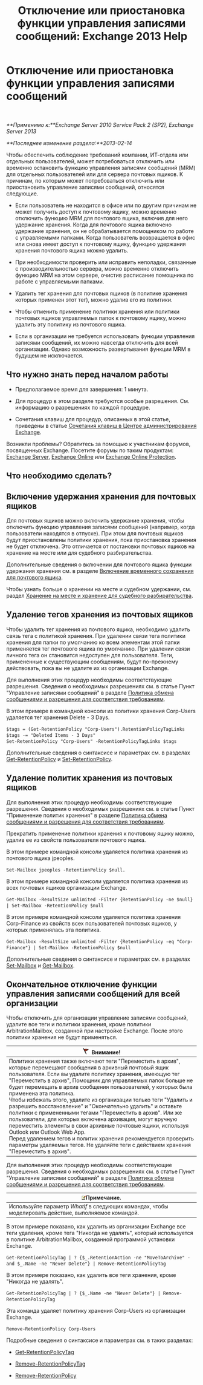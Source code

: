 ﻿---
title: 'Отключение или приостановка функции управления записями сообщений: Exchange 2013 Help'
TOCTitle: Отключение или приостановка функции управления записями сообщений
ms:assetid: 631191aa-3bba-4ebf-a727-c48ed2ebe176
ms:mtpsurl: https://technet.microsoft.com/ru-ru/library/Aa998580(v=EXCHG.150)
ms:contentKeyID: 52061232
ms.date: 04/30/2018
mtps_version: v=EXCHG.150
ms.translationtype: HT
---

# Отключение или приостановка функции управления записями сообщений

 

_**Применимо к:**Exchange Server 2010 Service Pack 2 (SP2), Exchange Server 2013_

_**Последнее изменение раздела:**2013-02-14_

Чтобы обеспечить соблюдение требований компании, ИТ-отдела или отдельных пользователей, может потребоваться отключить или временно остановить функцию управления записями сообщений (MRM) для отдельных пользователей или для сервера почтовых ящиков. К причинам, по которым может потребоваться отключить или приостановить управление записями сообщений, относятся следующие.

  - Если пользователь не находится в офисе или по другим причинам не может получить доступ к почтовому ящику, можно временно отключить функцию MRM для почтового ящика, включив для него удержание хранения. Когда для почтового ящика включено удержание хранения, он не обрабатывается помощником по работе с управляемыми папками. Когда пользователь возвращается в офис или снова имеет доступ к почтовому ящику, функцию удержания хранения почтового ящика можно удалить.

  - При необходимости проверить или исправить неполадки, связанные с производительностью сервера, можно временно отключить функцию MRM на этом сервере, очистив расписание помощника по работе с управляемыми папками.

  - Удалить тег хранения для почтовых ящиков (в политике хранения которых применен этот тег), можно удалив его из политики.

  - Чтобы отменить применение политики хранения или политики почтовых ящиков управляемых папок к почтовому ящику, можно удалить эту политику из почтового ящика.

  - Если в организации не требуется использовать функции управления записями сообщений, их можно навсегда отключить для всей организации. Однако возможность развертывания функции MRM в будущем не исключается.

## Что нужно знать перед началом работы

  - Предполагаемое время для завершения: 1 минута.

  - Для процедур в этом разделе требуются особые разрешения. См. информацию о разрешениях по каждой процедуре.

  - Сочетания клавиш для процедур, описанных в этой статье, приведены в статье [Сочетания клавиш в Центре администрирования Exchange](keyboard-shortcuts-in-the-exchange-admin-center-exchange-online-protection-help.md).

Возникли проблемы? Обратитесь за помощью к участникам форумов, посвященных Exchange. Посетите форумы по таким продуктам: [Exchange Server](https://go.microsoft.com/fwlink/p/?linkid=60612), [Exchange Online](https://go.microsoft.com/fwlink/p/?linkid=267542) или [Exchange Online Protection](https://go.microsoft.com/fwlink/p/?linkid=285351).

## Что необходимо сделать?

## Включение удержания хранения для почтовых ящиков

Для почтовых ящиков можно включить удержание хранения, чтобы отключить функцию управления записями сообщений (например, когда пользователи находятся в отпуске). При этом для почтовых ящиков будут приостановлены политики хранения, пока приостановка хранения не будет отключена. Это отличается от постановки почтовых ящиков на хранение на месте или для судебного разбирательства.

Дополнительные сведения о включении для почтового ящика функции удержания хранения см. в разделе [Включение временного сохранения для почтового ящика](place-a-mailbox-on-retention-hold-exchange-2013-help.md).

Чтобы узнать больше о хранении на месте и судебном удержании, см. раздел [Хранение на месте и хранение для судебного разбирательства](in-place-hold-and-litigation-hold-exchange-2013-help.md).

## Удаление тегов хранения из почтовых ящиков

Чтобы удалить тег хранения из почтового ящика, необходимо удалить связь тега с политикой хранения. При удалении связи тега политики хранения для папки по умолчанию ко всем элементам этой папки применяется тег почтового ящика по умолчанию. При удалении связи личного тега он становится недоступен для пользователя. Теги, примененные к существующим сообщениям, будут по-прежнему действовать, пока вы не удалите их из организации Exchange.

Для выполнения этих процедур необходимы соответствующие разрешения. Сведения о необходимых разрешениях см. в статье Пункт "Управление записями сообщений" в разделе [Политика обмена сообщениями и разрешения для соответствия требованиям](messaging-policy-and-compliance-permissions-exchange-2013-help.md).

В этом примере в командной консоли из политики хранения Corp-Users удаляется тег хранения Delete - 3 Days.

    $tags = (Get-RetentionPolicy "Corp-Users").RetentionPolicyTagLinks
    $tags -= "Deleted Items - 3 Days"
    Set-RetentionPolicy "Corp-Users" -RetentionPolicyTagLinks $tags

Дополнительные сведения о синтаксисе и параметрах см. в разделах [Get-RetentionPolicy](https://technet.microsoft.com/ru-ru/library/dd298086\(v=exchg.150\)) и [Set-RetentionPolicy](https://technet.microsoft.com/ru-ru/library/dd335196\(v=exchg.150\)).

## Удаление политик хранения из почтовых ящиков

Для выполнения этих процедур необходимы соответствующие разрешения. Сведения о необходимых разрешениях см. в статье Пункт "Применение политик хранения" в разделе [Политика обмена сообщениями и разрешения для соответствия требованиям](messaging-policy-and-compliance-permissions-exchange-2013-help.md).

Прекратить применение политики хранения к почтовому ящику можно, удалив ее из свойств пользователя почтового ящика.

В этом примере командной консоли удаляется политика хранения из почтового ящика jpeoples.

    Set-Mailbox jpeoples -RetentionPolicy $null.

В этом примере командной консоли удаляется политика хранения из всех почтовых ящиков организации Exchange.

    Get-Mailbox -ResultSize unlimited -Filter {RetentionPolicy -ne $null} | Set-Mailbox -RetentionPolicy $null

В этом примере командной консоли удаляется политика хранения Corp-Finance из свойств всех пользователей почтовых ящиков, у которых применялась эта политика.

    Get-Mailbox -ResultSize unlimited -Filter {RetentionPolicy -eq "Corp-Finance"} | Set-Mailbox -RetentionPolicy $null

Дополнительные сведения о синтаксисе и параметрах см. в разделах [Set-Mailbox](https://technet.microsoft.com/ru-ru/library/bb123981\(v=exchg.150\)) и [Get-Mailbox](https://technet.microsoft.com/ru-ru/library/bb123685\(v=exchg.150\)).

## Окончательное отключение функции управления записями сообщений для всей организации

Чтобы отключить для организации управление записями сообщений, удалите все теги и политики хранения, кроме политики ArbitrationMailbox, созданной при настройке Exchange. После этого политики хранения не будут применяться.

<table>
<thead>
<tr class="header">
<th><img src="images/Dd876857.Caution(EXCHG.150).gif" title="Внимание!" alt="Внимание!" />Внимание!</th>
</tr>
</thead>
<tbody>
<tr class="odd">
<td>Политики хранения также включают теги &quot;Переместить в архив&quot;, которые перемещают сообщения в архивный почтовый ящик пользователя. Если вы удалите политику хранения, имеющую тег &quot;Переместить в архив&quot;, Помощник для управляемых папок больше не будет перемещать в архив сообщения пользователей, у которых была применена эта политика.<br />
Чтобы избежать этого, удалите из организации только теги &quot;Удалить и разрешить восстановление&quot; и &quot;Окончательно удалить&quot; и оставьте политики с примененными тегами &quot;Переместить в архив&quot;. Или же пользователи, для которых включена архивация, могут вручную переместить элементы в свои архивные почтовые ящики, используя Outlook или Outlook Web App.<br />
Перед удалением тегов и политик хранения рекомендуется проверить параметры удаляемых тегов. Не удаляйте теги с действием хранения &quot;Переместить в архив&quot;.</td>
</tr>
</tbody>
</table>


Для выполнения этих процедур необходимы соответствующие разрешения. Сведения о необходимых разрешениях см. в статье Пункт "Управление записями сообщений" в разделе [Политика обмена сообщениями и разрешения для соответствия требованиям](messaging-policy-and-compliance-permissions-exchange-2013-help.md).

<table>
<thead>
<tr class="header">
<th><img src="images/JJ126620.note(EXCHG.150).gif" title="Примечание" alt="Примечание" />Примечание.</th>
</tr>
</thead>
<tbody>
<tr class="odd">
<td>Используйте параметр <em>WhatIf</em> в следующих командах, чтобы моделировать действие, выполняемое командой.</td>
</tr>
</tbody>
</table>


В этом примере показано, как удалить из организации Exchange все теги удаления, кроме тега "Никогда не удалять", который используется в политике ArbitrationMailbox, созданной программой установки Exchange.

    Get-RetentionPolicyTag | ? {$_.RetentionAction -ne "MoveToArchive" -and $_.Name -ne "Never Delete"} | Remove-RetentionPolicyTag

В этом примере показано, как удалить все теги хранения, кроме "Никогда не удалять".

    Get-RetentionPolicyTag | ? {$_.Name -ne "Never Delete"} | Remove-RetentionPolicyTag

Эта команда удаляет политику хранения Corp-Users из организации Exchange.

    Remove-RetentionPolicy Corp-Users

Подробные сведения о синтаксисе и параметрах см. в таких разделах:

  - [Get-RetentionPolicyTag](https://technet.microsoft.com/ru-ru/library/dd298009\(v=exchg.150\))

  - [Remove-RetentionPolicyTag](https://technet.microsoft.com/ru-ru/library/dd335092\(v=exchg.150\))

  - [Remove-RetentionPolicy](https://technet.microsoft.com/ru-ru/library/dd297962\(v=exchg.150\))

